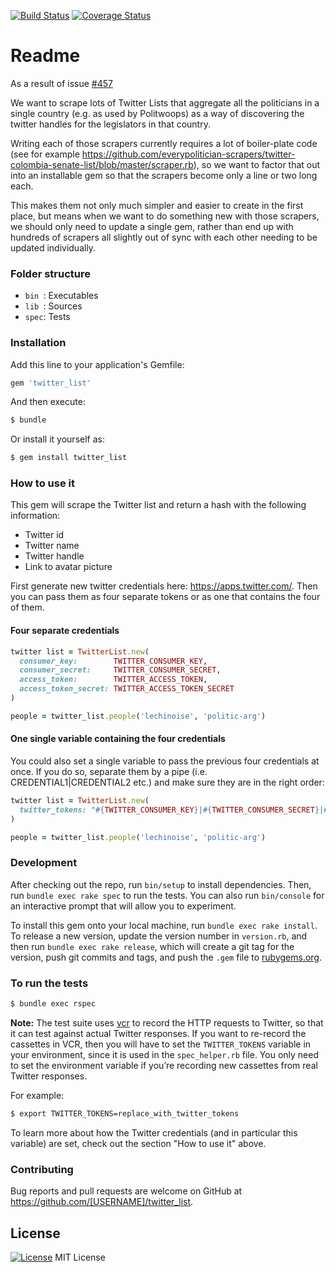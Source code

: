 [![Build Status](https://travis-ci.org/everypolitician/twitter_list.svg?branch=master)](https://travis-ci.org/everypolitician/twitter_list)
[![Coverage Status](https://coveralls.io/repos/github/everypolitician/twitter_list/badge.svg?branch=master)](https://coveralls.io/github/everypolitician/twitter_list?branch=master)

# Readme

As a result of issue [#457](https://github.com/everypolitician/everypolitician/issues/457)

We want to scrape lots of Twitter Lists that aggregate all the politicians in a single country (e.g. as used by Politwoops) as a way of discovering the twitter handles for the legislators in that country.

Writing each of those scrapers currently requires a lot of boiler-plate code (see for example https://github.com/everypolitician-scrapers/twitter-colombia-senate-list/blob/master/scraper.rb), so we want to factor that out into an installable gem so that the scrapers become only a line or two long each.

This makes them not only much simpler and easier to create in the first place, but means when we want to do something new with those scrapers, we should only need to update a single gem, rather than end up with hundreds of scrapers all slightly out of sync with each other needing to be updated individually.


### Folder structure

* `bin `: Executables
* `lib `: Sources
* `spec`: Tests


### Installation

Add this line to your application's Gemfile:

```ruby
gem 'twitter_list'
```

And then execute:

```bash
$ bundle
```

Or install it yourself as:

```bash
$ gem install twitter_list
```


### How to use it

This gem will scrape the Twitter list and return a hash with the following information:
* Twitter id
* Twitter name
* Twitter handle
* Link to avatar picture

First generate new twitter credentials here: https://apps.twitter.com/.
Then you can pass them as four separate tokens or as one that contains the four of them.

#### Four separate credentials

```ruby
twitter list = TwitterList.new(
  consumer_key:        TWITTER_CONSUMER_KEY,
  consumer_secret:     TWITTER_CONSUMER_SECRET,
  access_token:        TWITTER_ACCESS_TOKEN,
  access_token_secret: TWITTER_ACCESS_TOKEN_SECRET
)

people = twitter_list.people('lechinoise', 'politic-arg')
```

#### One single variable containing the four credentials

You could also set a single variable to pass the previous four credentials at once.
If you do so, separate them by a pipe (i.e. CREDENTIAL1|CREDENTIAL2 etc.) and make
sure they are in the right order:

```ruby
twitter list = TwitterList.new(
  twitter_tokens: "#{TWITTER_CONSUMER_KEY}|#{TWITTER_CONSUMER_SECRET}|#{TWITTER_ACCESS_TOKEN}|#{TWITTER_ACCESS_TOKEN_SECRET}"
)

people = twitter_list.people('lechinoise', 'politic-arg')
```


### Development

After checking out the repo, run `bin/setup` to install dependencies. Then, run `bundle exec rake spec` to run the tests. You can also run `bin/console` for an interactive prompt that will allow you to experiment.

To install this gem onto your local machine, run `bundle exec rake install`. To release a new version, update the version number in `version.rb`, and then run `bundle exec rake release`, which will create a git tag for the version, push git commits and tags, and push the `.gem` file to [rubygems.org](https://rubygems.org).


### To run the tests

```bash
$ bundle exec rspec
```

**Note:** The test suite uses [vcr](https://github.com/vcr/vcr) to record the HTTP requests to Twitter, so that it can test against actual Twitter responses. If you want to re-record the cassettes in VCR, then you will have to set the `TWITTER_TOKENS` variable in your environment, since it is used in the `spec_helper.rb` file. You only need to set the environment variable if you’re recording new cassettes from real Twitter responses.

For example:

```bash
$ export TWITTER_TOKENS=replace_with_twitter_tokens
```

To learn more about how the Twitter credentials (and in particular this variable) are set, check out the section "How to use it" above.


### Contributing

Bug reports and pull requests are welcome on GitHub at https://github.com/[USERNAME]/twitter_list.


## License

[![License](https://img.shields.io/badge/mit-license-green.svg?style=flat)](https://opensource.org/licenses/MIT)
MIT License
